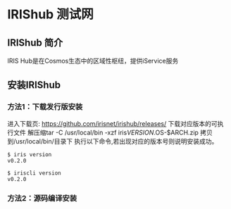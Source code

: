 # IRIShub 测试网

## IRIShub 简介

IRIS Hub是在Cosmos生态中的区域性枢纽，提供iService服务

## 安装IRIShub

### 方法1：下载发行版安装

进入下载页: https://github.com/irisnet/irishub/releases/
下载对应版本的可执行文件
解压缩tar -C /usr/local/bin -xzf iris$VERSION.$OS-$ARCH.zip
拷贝到/usr/local/bin/目录下 
执行以下命令,若出现对应的版本号则说明安装成功。
```
$ iris version
v0.2.0
    
$ iriscli version
v0.2.0
```
### 方法2：源码编译安装
